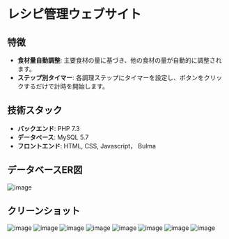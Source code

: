 # レシピ管理ウェブサイト

## 特徴
- **食材量自動調整**: 主要食材の量に基づき、他の食材の量が自動的に調整されます。
- **ステップ別タイマー**: 各調理ステップにタイマーを設定し、ボタンをクリックするだけで計時を開始します。

## 技術スタック

- **バックエンド**: PHP 7.3
- **データベース**: MySQL 5.7
- **フロントエンド**: HTML, CSS, Javascript， Bulma

## データベースER図

![image](https://github.com/cyyier/recipe/assets/52512369/4afd8d4c-f879-45af-baf9-5a90a7b3e1f3)


## クリーンショット
![image](https://github.com/cyyier/recipe/assets/52512369/82d2d0de-8a08-42a9-8fd8-f0a11d5130dd)
![image](https://github.com/cyyier/recipe/assets/52512369/a3a221c4-e1ad-4956-9c72-bf8013ab405d)
![image](https://github.com/cyyier/recipe/assets/52512369/6b2e02b3-bfd1-4c51-bf2f-64e9aeab985b)
![image](https://github.com/cyyier/recipe/assets/52512369/d804c348-f6d9-46b5-b913-ed2d2db4b038)
![image](https://github.com/cyyier/recipe/assets/52512369/f4ed14e3-6c2e-42f5-999c-fe012b787ac4)
![image](https://github.com/cyyier/recipe/assets/52512369/4c4c9279-4a97-49d0-907a-941b7702ae5a)
![image](https://github.com/cyyier/recipe/assets/52512369/dcdeb521-b649-4940-a50e-1358c69922c3)
![image](https://github.com/cyyier/recipe/assets/52512369/fb1e2e2a-50d2-408b-b370-b30dfae7125f)



